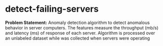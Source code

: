 # detect-failing-servers
**Problem Statement:** Anomaly detection algorithm to detect anomalous behavior in server computers. The features measure the throughput (mb/s) and latency (ms) of response of each server. Algorithm is processed over an unlabeled dataset while was collected when servers were operating
